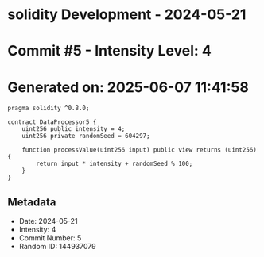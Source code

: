 ﻿# solidity Development - 2024-05-21
# Commit #5 - Intensity Level: 4
# Generated on: 2025-06-07 11:41:58
```solidity
pragma solidity ^0.8.0;

contract DataProcessor5 {
    uint256 public intensity = 4;
    uint256 private randomSeed = 604297;

    function processValue(uint256 input) public view returns (uint256) {
        return input * intensity + randomSeed % 100;
    }
}
```
## Metadata
- Date: 2024-05-21
- Intensity: 4
- Commit Number: 5
- Random ID: 144937079
